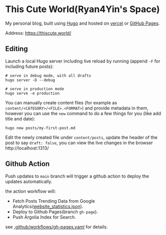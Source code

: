 # This Cute World(Ryan4Yin's Space)

My personal blog, built using [Hugo](https://github.com/gohugoio/hugo) and hosted on [vercel](https://vercel.com/dashboard/usage) or [GitHub Pages](https://pages.github.com/).

Address: https://thiscute.world/

## Editing

Launch a local Hugo server including live reload by running (append `-F` for including future posts):

```shell
# serve in debug mode, with all drafts
hugo server -D --debug

# serve in production mode
hugo serve -e production
```

You can manually create content files (for example as `content/<CATEGORY>/<FILE>.<FORMAT>`) and provide metadata in them, however you can use the `new` command to do a few things for you (like add title and date):

```shell
hugo new posts/my-first-post.md
```

Edit the newly created file under `content/posts`, update the header of the post to say `draft: false`,
you can view the live changes in the browser http://localhost:1313/


## Github Action

Push updates to `main` branch will trigger a github action to deploy the updates automatically.

the action workflow will:

- Fetch Posts Trending Data from Google Analytics([website_statistics.json](./data/website_statistics.json)).
- Deploy to Github Pages(branch `gh-page`).
- Push Argolia Index for Search.

see [.github/workflows/gh-pages.yaml](/.github/workflows/gh-pages.yaml) for details.

